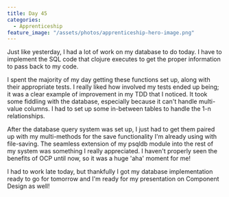 ```yaml
---
title: Day 45
categories:
  - Apprenticeship
feature_image: "/assets/photos/apprenticeship-hero-image.png"
---
```


Just like yesterday, I had a lot of work on my database to do today. I have to implement
the SQL code that clojure executes to get the proper information to pass back to my code.

I spent the majority of my day getting these functions set up, along with their appropriate tests.
I really liked how involved my tests ended up being; it was a clear example of improvement in my
TDD that I noticed. It took some fiddling with the database, especially because it can't handle
multi-value columns. I had to set up some in-between tables to handle the 1-n relationships.

After the database query system was set up, I just had to get them paired up with my multi-methods
for the save functionality I'm already using with file-saving. The seamless extension of my psqldb
module into the rest of my system was something I really appreciated. I haven't properly seen the
benefits of OCP until now, so it was a huge 'aha' moment for me!

I had to work late today, but thankfully I got my database implementation ready to go for tomorrow
and I'm ready for my presentation on Component Design as well!